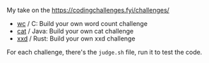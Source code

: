 My take on the https://codingchallenges.fyi/challenges/

- [wc](/wc) / C: Build your own word count challenge
- [cat](/cat) / Java: Build your own cat challenge
- [xxd](/xxd) / Rust: Build your own xxd challenge

For each challenge, there's the `judge.sh` file, run it to test the code.
